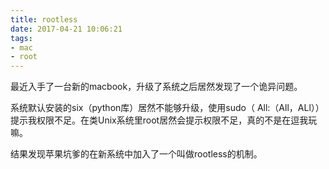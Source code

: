 ```yaml
---
title: rootless
date: 2017-04-21 10:06:21
tags:
- mac
- root
---
```


最近入手了一台新的macbook，升级了系统之后居然发现了一个诡异问题。

系统默认安装的six（python库）居然不能够升级，使用sudo（ All:（All，ALl））提示我权限不足。在类Unix系统里root居然会提示权限不足，真的不是在逗我玩嘛。

结果发现苹果坑爹的在新系统中加入了一个叫做rootless的机制。

<!--more-->

